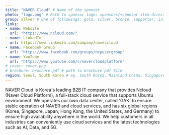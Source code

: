 ```yaml
---
title: "NAVER Cloud" # Name of the sponsor
photo: "logo.png" # Path to sponsor logo: sponsors/<sponsor-item-directory>/logo.png
group: silver # One of followings: gold, silver, bronze, supporter, infra, record, videoi18n, swag, partner
links:
- name: Website
  url: "https://www.ncloud.com/"
- name: LinkedIn
  url: https://www.linkedin.com/company/navercloud
- name: Facebook Group
  url: "https://www.facebook.com/groups/ncpusergroup"
- name: YouTube
  url: "https://www.youtube.com/c/navercloudplatform"
# cover: cover.png
# brochure: brochure.pdf # path to brochure pdf file
region: Seoul, South Korea # eg. South Korea, Mainland China, Singapore, Hong Kong, Taiwan ...
---
```


NAVER Cloud is Korea's leading B2B IT company that provides Ncloud (Naver Cloud Platform), a full-stack cloud service that supports Ubuntu environment. We operates our own data center, called 'GAK' to ensure stable operation of NAVER and cloud services, and has six global regions (Korea, Singapore, Japan, Hong Kong, the United States, and Germany) to ensure high availability anywhere in the world. We help customers in all industries can conveniently use cloud services and the latest technologies such as AI, Data, and 5G.